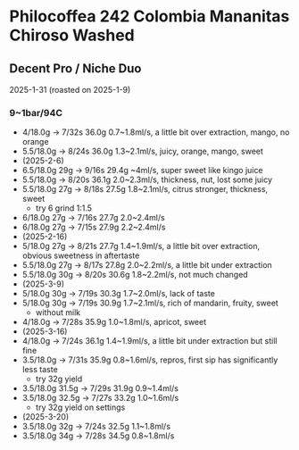 # Philocoffea 242 Colombia Mananitas Chiroso Washed

## Decent Pro / Niche Duo

2025-1-31 (roasted on 2025-1-9)

### 9~1bar/94C

- 4/18.0g -> 7/32s 36.0g 0.7\~1.8ml/s, a little bit over extraction, mango, no orange
- 5.5/18.0g -> 8/24s 36.0g 1.3\~2.1ml/s, juicy, orange, mango, sweet
- (2025-2-6)
- 6.5/18.0g 29g -> 9/16s 29.4g \~4ml/s, super sweet like kingo juice
- 5.5/18.0g -> 8/20s 36.1g 2.0\~2.3ml/s, thickness, nut, lost some juicy
- 5.5/18.0g 27g -> 8/18s 27.5g 1.8\~2.1ml/s, citrus stronger, thickness, sweet
  - try 6 grind 1:1.5
- 6/18.0g 27g -> 7/16s 27.7g 2.0\~2.4ml/s
- 6/18.0g 27g -> 7/15s 27.9g 2.2\~2.4ml/s
- (2025-2-16)
- 5/18.0g 27g -> 8/21s 27.7g 1.4\~1.9ml/s, a little bit over extraction, obvious sweetness in aftertaste
- 5.5/18.0g 27g -> 8/17s 27.8g 2.0\~2.2ml/s, a little bit under extraction
- 5.5/18.0g 30g -> 8/20s 30.6g 1.8\~2.2ml/s, not much changed
- (2025-3-9)
- 5/18.0g 30g -> 7/19s 30.3g 1.7\~2.0ml/s, lack of taste
- 5/18.0g 30g -> 7/19s 30.9g 1.7\~2.1ml/s, rich of mandarin, fruity, sweet
  - without milk
- 4/18.0g -> 7/28s 35.9g 1.0\~1.8ml/s, apricot, sweet
- (2025-3-16)
- 4/18.0g -> 7/24s 36.1g 1.4\~1.9ml/s, a little bit under extraction but still fine
- 3.5/18.0g -> 7/31s 35.9g 0.8\~1.6ml/s, repros, first sip has significantly less taste
  - try 32g yield
- 3.5/18.0g 31.5g -> 7/29s 31.9g 0.9\~1.4ml/s
- 3.5/18.0g 32.5g -> 7/27s 33.2g 1.0\~1.6ml/s
  - try 32g yield on settings
- (2025-3-20)
- 3.5/18.0g 32g -> 7/24s 32.5g 1.1\~1.8ml/s
- 3.5/18.0g 34g -> 7/28s 34.5g 0.8\~1.8ml/s

